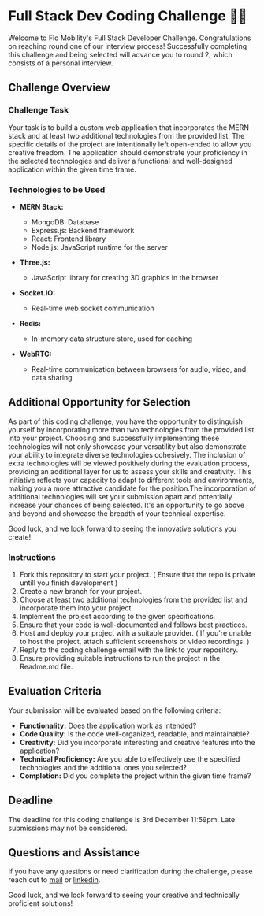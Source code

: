 # Full Stack Dev Coding Challenge 👨‍💻

Welcome to Flo Mobility's Full Stack Developer Challenge. Congratulations on reaching round one of our interview process! Successfully completing this challenge and being selected will advance you to round 2, which consists of a personal interview.

## Challenge Overview

### Challenge Task

Your task is to build a custom web application that incorporates the MERN stack and at least two additional technologies from the provided list. The specific details of the project are intentionally left open-ended to allow you creative freedom. The application should demonstrate your proficiency in the selected technologies and deliver a functional and well-designed application within the given time frame.

### Technologies to be Used

- **MERN Stack:**
  - MongoDB: Database
  - Express.js: Backend framework
  - React: Frontend library
  - Node.js: JavaScript runtime for the server

- **Three.js:**
  - JavaScript library for creating 3D graphics in the browser

- **Socket.IO:**
  - Real-time web socket communication

- **Redis:**
  - In-memory data structure store, used for caching

- **WebRTC:**
  - Real-time communication between browsers for audio, video, and data sharing

## Additional Opportunity for Selection

As part of this coding challenge, you have the opportunity to distinguish yourself by incorporating more than two technologies from the provided list into your project. Choosing and successfully implementing these technologies will not only showcase your versatility but also demonstrate your ability to integrate diverse technologies cohesively.
The inclusion of extra technologies will be viewed positively during the evaluation process, providing an additional layer for us to assess your skills and creativity. This initiative reflects your capacity to adapt to different tools and environments, making you a more attractive candidate for the position.The incorporation of additional technologies will set your submission apart and potentially increase your chances of being selected. It's an opportunity to go above and beyond and showcase the breadth of your technical expertise.

Good luck, and we look forward to seeing the innovative solutions you create!

### Instructions

1. Fork this repository to start your project. ( Ensure that the repo is private untill you finish development ) 
2. Create a new branch for your project.
3. Choose at least two additional technologies from the provided list and incorporate them into your project.
4. Implement the project according to the given specifications.
5. Ensure that your code is well-documented and follows best practices.
6. Host and deploy your project with a suitable provider. ( If you're unable to host the project, attach sufficient screenshots or video recordings. )
7. Reply to the coding challenge email with the link to your repository.
8. Ensure providing suitable instructions to run the project in the Readme.md file.

## Evaluation Criteria

Your submission will be evaluated based on the following criteria:

- **Functionality:** Does the application work as intended?
- **Code Quality:** Is the code well-organized, readable, and maintainable?
- **Creativity:** Did you incorporate interesting and creative features into the application?
- **Technical Proficiency:** Are you able to effectively use the specified technologies and the additional ones you selected?
- **Completion:** Did you complete the project within the given time frame?

## Deadline

The deadline for this coding challenge is 3rd December 11:59pm. Late submissions may not be considered.

## Questions and Assistance

If you have any questions or need clarification during the challenge, please reach out to <a href="mailto:akhilesh@flomobility.com">mail</a> or [linkedin](https://www.linkedin.com/in/akhileshbkalnoor/).

Good luck, and we look forward to seeing your creative and technically proficient solutions!

